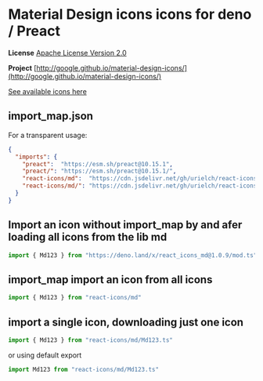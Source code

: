 # Material Design icons icons for deno / Preact

**License** [Apache License Version 2.0](https://github.com/google/material-design-icons/blob/master/LICENSE)

**Project** [http://google.github.io/material-design-icons/](http://google.github.io/material-design-icons/)

[See available icons here](https://react-icons.deno.dev/md)

## import_map.json

For a transparent usage:

```json
{
  "imports": {
    "preact":  "https://esm.sh/preact@10.15.1",
    "preact/": "https://esm.sh/preact@10.15.1/",
    "react-icons/md":  "https://cdn.jsdelivr.net/gh/urielch/react-icons-md@1.0.9/mod.ts",
    "react-icons/md/": "https://cdn.jsdelivr.net/gh/urielch/react-icons-md@1.0.9/ico/",
  }
}
```

## Import an icon without import_map by and afer loading all icons from the lib md

```ts
import { Md123 } from "https://deno.land/x/react_icons_md@1.0.9/mod.ts"
```

## import_map import an icon from all icons

```ts
import { Md123 } from "react-icons/md"
```

## import a single icon, downloading just one icon

```ts
import { Md123 } from "react-icons/md/Md123.ts"
```

or using default export

```ts
import Md123 from "react-icons/md/Md123.ts"
```

